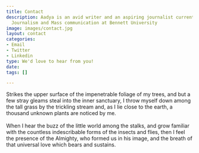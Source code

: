```yaml
---
title: Contact
description: Aadya is an avid writer and an aspiring journalist currently studying
  Journalism and Mass communication at Bennett University
image: images/contact.jpg
layout: contact
categories:
- Email
- Twitter
- Linkedin
type: We'd love to hear from you!
date: 
tags: []

---
```

Strikes the upper surface of the impenetrable foliage of my trees, and but a few stray gleams steal into the inner sanctuary, I throw myself down among the tall grass by the trickling stream and, as I lie close to the earth, a thousand unknown plants are noticed by me.<br><br>When I hear the buzz of the little world among the stalks, and grow familiar with the countless indescribable forms of the insects and flies, then I feel the presence of the Almighty, who formed us in his image, and the breath of that universal love which bears and sustains.